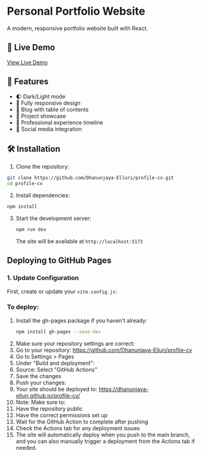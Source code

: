 # Personal Portfolio Website

A modern, responsive portfolio website built with React.

## 🔗 Live Demo
[View Live Demo](https://dhanunjaya-elluri.github.io/profile-cv/)

## 🚀 Features

- 🌓 Dark/Light mode
- 📱 Fully responsive design
- 📝 Blog with table of contents
- 🎨 Project showcase
- 💼 Professional experience timeline
- 🔗 Social media integration

## 🛠️ Installation

1. Clone the repository:
```bash
git clone https://github.com/Dhanunjaya-Elluri/profile-cv.git
cd profile-cv
```

2. Install dependencies:
```bash
npm install
```

3. Start the development server:
   ```bash
   npm run dev
   ```
    
    The site will be available at `http://localhost:5173`

## Deploying to GitHub Pages

### 1. Update Configuration

First, create or update your `vite.config.js`:

### To deploy:

1. Install the gh-pages package if you haven't already:
   ```bash
   npm install gh-pages --save-dev
   ```
2. Make sure your repository settings are correct:
3. Go to your repository: https://github.com/Dhanunjaya-Elluri/profile-cv
4. Go to Settings > Pages
5. Under "Build and deployment":
6. Source: Select "GitHub Actions"
7. Save the changes
8. Push your changes:
9.  Your site should be deployed to: https://dhanunjaya-elluri.github.io/profile-cv/
10. Note: Make sure to:
11. Have the repository public
12. Have the correct permissions set up
13. Wait for the GitHub Action to complete after pushing
14. Check the Actions tab for any deployment issues
15. The site will automatically deploy when you push to the main branch, and you can also manually trigger a deployment from the Actions tab if needed.